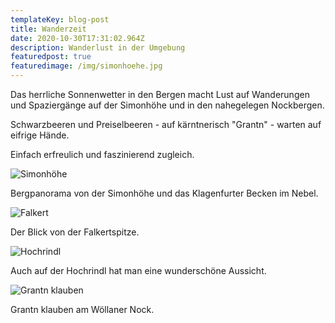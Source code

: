 ```yaml
---
templateKey: blog-post
title: Wanderzeit
date: 2020-10-30T17:31:02.964Z
description: Wanderlust in der Umgebung
featuredpost: true
featuredimage: /img/simonhoehe.jpg
---
```

Das herrliche Sonnenwetter in den Bergen macht Lust auf Wanderungen und Spaziergänge auf der Simonhöhe und in den nahegelegen Nockbergen. 

Schwarzbeeren und Preiselbeeren - auf kärntnerisch "Grantn" - warten auf eifrige Hände. 

Einfach erfreulich und faszinierend zugleich. 

![Simonhöhe](/img/simonhoehe.jpg "Simonhöhe")

Bergpanorama von der Simonhöhe und das Klagenfurter Becken im Nebel.

![Falkert](/img/falkert.jpg "Falkert")

Der Blick von der Falkertspitze.

![Hochrindl](/img/hochrindl.jpg "Hochrindl")

Auch auf der Hochrindl hat man eine wunderschöne Aussicht.

![Grantn klauben](/img/grantn.jpg "Grantn klauben")

Grantn klauben am Wöllaner Nock.